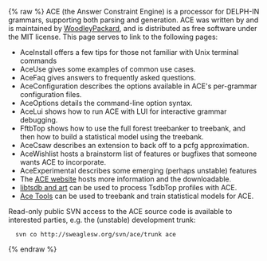 {% raw %}
ACE (the Answer Constraint Engine) is a processor for DELPH-IN grammars,
supporting both parsing and generation. ACE was written by and is
maintained by [WoodleyPackard](/WoodleyPackard), and is distributed as
free software under the MIT license. This page serves to link to the
following pages:

- AceInstall offers a few tips for those not familiar
with Unix terminal commands
- AceUse gives some examples of common use cases.
- AceFaq gives answers to frequently asked questions.
- AceConfiguration describes the options available
in ACE's per-grammar configuration files.
- AceOptions details the command-line option syntax.
- AceLui shows how to run ACE with LUI for interactive
grammar debugging.
- FftbTop shows how to use the full forest treebanker
to treebank, and then how to build a statistical model using the
treebank.
- AceCsaw describes an extension to back off to a pcfg
approximation.
- AceWishlist hosts a brainstorm list of features or
bugfixes that someone wants ACE to incorporate.
- AceExperimental describes some emerging (perhaps
unstable) features
- The [ACE website](http://sweaglesw.org/linguistics/ace/) hosts more
information and the downloadable.
- [libtsdb and art](http://sweaglesw.org/linguistics/libtsdb/) can be
used to process TsdbTop profiles with ACE.
- [Ace Tools](http://sweaglesw.org/linguistics/acetools/) can be
used to treebank and train statistical models for ACE.

Read-only public SVN access to the ACE source code is available to
interested parties, e.g. the (unstable) development trunk:

      svn co http://sweaglesw.org/svn/ace/trunk ace
<update date omitted for speed>{% endraw %}